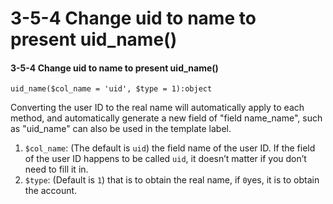 # 3-5-4 Change uid to name to present uid\_name\(\)

#### 3-5-4 Change uid to name to present uid\_name\(\)

```text
uid_name($col_name = 'uid', $type = 1):object
```

Converting the user ID to the real name will automatically apply to each method, and automatically generate a new field of "field name\_name", such as "uid\_name" can also be used in the template label.

1. `$col_name`: \(The default is `uid`\) the field name of the user ID. If the field of the user ID happens to be called `uid`, it doesn’t matter if you don’t need to fill it in.
2. `$type`: \(Default is  `1`\) that is to obtain the real name, if  `0`yes, it is to obtain the account.

